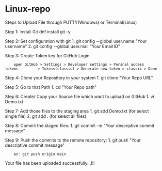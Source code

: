 # Linux-repo

Steps to Upload File through PUTTY(Windows) or Terminal(Linux)

Step 1: Install  Git 
        dnf install git -y

Step 2: Set configuration with git
        1. git config --global user.name "Your username"
        2. git config --global user.mail "Your Email ID"

Step 3: Create Token key for GitHub Login
        
        open GitHub > Settings > Developer settings > Persnal access tokens         > Tokens(classic) > Generate new token > classic > Done

Step 4: Clone your Repository in your system
        1. git clone "Your Repo URL"

Step 5: Go to that Path 
        1. cd "Your Repo path"

Step 6: Create/ Copy your Source file which want to upload on GitHub
        1. vi Demo.txt

Step 7: Add those files to the staging area
        1. git add Demo.txt (for select single file)
        2. git add . (for select all files)

Step 8: Commit the staged files:
        1. git commit -m "Your descriptive commit message"

Step 9: Push the commits to the remote repository:
        1. git push "Your descriptive commit message" <branch-name>
        
        ex: git push origin main

Your file has been uploaded successfully...!!!
